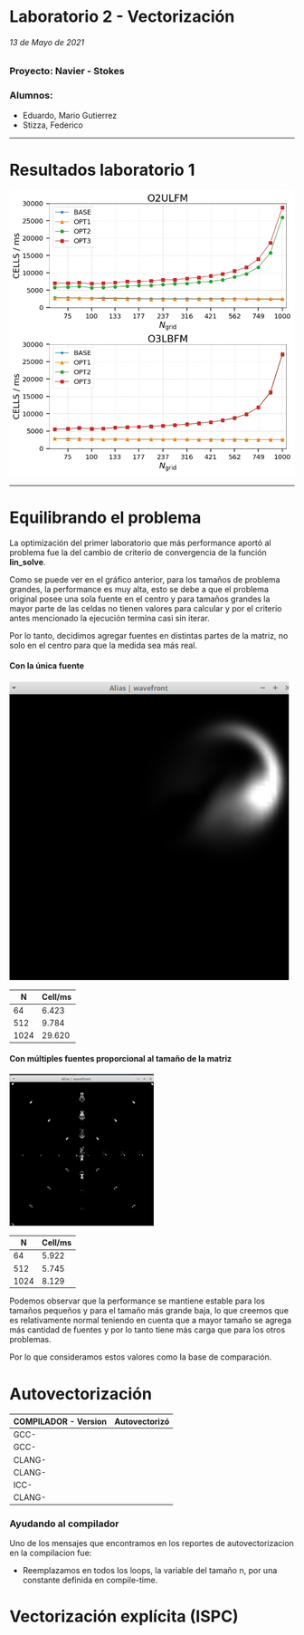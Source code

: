 # Laboratorio 2 - Vectorización

###### 13 de Mayo de 2021

### Proyecto: Navier - Stokes

### Alumnos:
- Eduardo, Mario Gutierrez
- Stizza, Federico
  
---

# Resultados laboratorio 1

![Lab1](./lab1.jpeg)

---

# Equilibrando el problema

La optimización del primer laboratorio que más performance aportó al problema fue la del cambio de criterio de convergencia de la función **lin_solve**. 

Como se puede ver en el gráfico anterior, para los tamaños de problema grandes, la performance es muy alta, esto se debe a que el problema original posee una sola fuente en el centro  y para tamaños grandes la mayor parte de las celdas no tienen valores para calcular y por el criterio antes mencionado la ejecución termina casi sin iterar.

Por lo tanto, decidimos agregar fuentes en distintas partes de la matriz, no solo en el centro para que la medida sea más real.

#### Con la única fuente
![height:5cm](./viejo.png)

| N    | Cell/ms |
| ---- | ------- |
| 64   | 6.423   |
| 512  | 9.784   |
| 1024 | 29.620  |

#### Con múltiples fuentes proporcional al tamaño de la matriz

![height:5cm](./nuevo.png)

| N    | Cell/ms |
| ---- | ------- |
| 64   | 5.922   |
| 512  | 5.745   |
| 1024 | 8.129   |

Podemos observar que la performance se mantiene estable para los tamaños pequeños y para el tamaño más grande baja, lo que creemos que es relativamente normal teniendo en cuenta que a mayor tamaño se agrega más cantidad de fuentes y por lo tanto tiene más carga que para los otros problemas.

Por lo que consideramos estos valores como la base de comparación.

# Autovectorización

| COMPILADOR - Version | Autovectorizó |
| -------------------- | ------------- |
| GCC-                 |               |
| GCC-                 |               |
| CLANG-               |               |
| CLANG-               |               |
| ICC-                 |               |
| CLANG-               |               |

### Ayudando al compilador

Uno de los mensajes que encontramos en los reportes de autovectorizacion en la compilacion fue: 
- Reemplazamos en todos los loops, la variable del tamaño n, por una constante definida en compile-time. 

# Vectorización explícita (ISPC)



<!-- source /opt/intel/oneapi/setvars.sh intel64 -->

<!-- ../headless.c:184:5: remark: loop not vectorized: cannot prove it is safe to reorder memory operations; allow reordering by specifying '#pragma clang loop vectorize(enable)' before the loop. If the arrays will always be independent specify '#pragma clang loop vectorize(assume_safety)' before the loop or provide the '__restrict__' qualifier with the independent array arguments. Erroneous results will occur if these options are incorrectly applied! [-Rpass-analysis=loop-vectorize] -->

<!-- ../solver.c:49:5: remark: loop not vectorized: could not determine number of loop iterations [-Rpass-analysis=loop-vectorize] -->

<!-- https://postgrespro.com/list/thread-id/2495746 -->